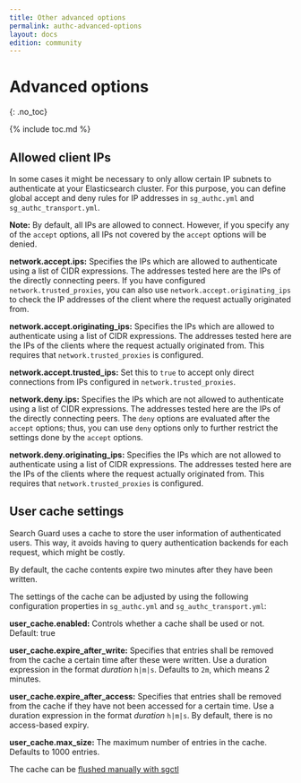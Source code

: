 ```yaml
---
title: Other advanced options
permalink: authc-advanced-options
layout: docs
edition: community
---
```

<!---
Copyright 2022 floragunn GmbH
-->
# Advanced options
{: .no_toc}

{% include toc.md %}

## Allowed client IPs

In some cases it might be necessary to only allow certain IP subnets to authenticate at your Elasticsearch cluster. For this purpose, you can define global accept and deny rules for IP addresses in `sg_authc.yml` and `sg_authc_transport.yml`. 

**Note:** By default, all IPs are allowed to connect. However, if you specify any of the `accept` options, all IPs not covered by the `accept` options will be denied.

**network.accept.ips:** Specifies the IPs which are allowed to authenticate using a list of CIDR expressions. The addresses tested here are the IPs of the directly connecting peers. If you have configured `network.trusted_proxies`, you can also use `network.accept.originating_ips` to check the IP addresses of the client where the request actually originated from.

**network.accept.originating_ips:** Specifies the IPs which are allowed to authenticate using a list of CIDR expressions. The addresses tested here are the IPs of the clients where the request actually originated from. This requires that `network.trusted_proxies` is configured.

**network.accept.trusted_ips:** Set this to `true` to accept only direct connections from IPs configured in `network.trusted_proxies`.

**network.deny.ips:** Specifies the IPs which are not allowed to authenticate using a list of CIDR expressions. The addresses tested here are the IPs of the directly connecting peers. The `deny` options are evaluated after the `accept` options; thus, you can use `deny` options only to further restrict the settings done by the `accept` options.

**network.deny.originating_ips:** Specifies the IPs which are not allowed to authenticate using a list of CIDR expressions.  The addresses tested here are the IPs of the clients where the request actually originated from. This requires that `network.trusted_proxies` is configured.




## User cache settings

Search Guard uses a cache to store the user information of authenticated users. This way, it avoids having to query authentication backends for each request, which might be costly.

By default, the cache contents expire two minutes after they have been written.

The settings of the cache can be adjusted by using the following configuration properties in `sg_authc.yml` and `sg_authc_transport.yml`:

**user_cache.enabled:** Controls whether a cache shall be used or not. Default: true

**user_cache.expire_after_write:** Specifies that entries shall be removed from the cache a certain time after these were written. Use a duration expression in the format *duration* `h|m|s`. Defaults to `2m`, which means 2 minutes.

**user_cache.expire_after_access:** Specifies that entries shall be removed from the cache if they have not been accessed for a certain time. Use a duration expression in the format *duration* `h|m|s`. By default, there is no access-based expiry.

**user_cache.max_size:** The maximum number of entries in the cache. Defaults to 1000 entries.


The cache can be [flushed manually with sgctl](sgctl-system-administration)